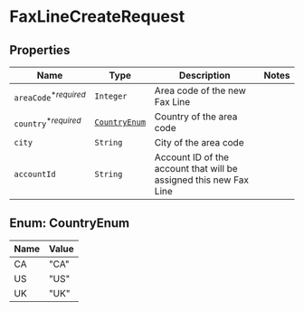

# FaxLineCreateRequest



## Properties

| Name | Type | Description | Notes |
|------------ | ------------- | ------------- | -------------|
| `areaCode`<sup>*_required_</sup> | ```Integer``` |  Area code of the new Fax Line  |  |
| `country`<sup>*_required_</sup> | [```CountryEnum```](#CountryEnum) |  Country of the area code  |  |
| `city` | ```String``` |  City of the area code  |  |
| `accountId` | ```String``` |  Account ID of the account that will be assigned this new Fax Line  |  |



## Enum: CountryEnum

| Name | Value |
---- | -----
| CA | &quot;CA&quot; |
| US | &quot;US&quot; |
| UK | &quot;UK&quot; |



